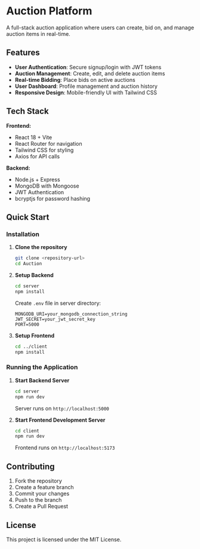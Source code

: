 # Auction Platform

A full-stack auction application where users can create, bid on, and manage auction items in real-time.

## Features

- **User Authentication**: Secure signup/login with JWT tokens
- **Auction Management**: Create, edit, and delete auction items
- **Real-time Bidding**: Place bids on active auctions
- **User Dashboard**: Profile management and auction history
- **Responsive Design**: Mobile-friendly UI with Tailwind CSS

## Tech Stack

**Frontend:**
- React 18 + Vite
- React Router for navigation
- Tailwind CSS for styling
- Axios for API calls

**Backend:**
- Node.js + Express
- MongoDB with Mongoose
- JWT Authentication
- bcryptjs for password hashing

## Quick Start

### Installation

1. **Clone the repository**
   ```bash
   git clone <repository-url>
   cd Auction
   ```

2. **Setup Backend**
   ```bash
   cd server
   npm install
   ```
   
   Create `.env` file in server directory:
   ```env
   MONGODB_URI=your_mongodb_connection_string
   JWT_SECRET=your_jwt_secret_key
   PORT=5000
   ```

3. **Setup Frontend**
   ```bash
   cd ../client
   npm install
   ```

### Running the Application

1. **Start Backend Server**
   ```bash
   cd server
   npm run dev
   ```
   Server runs on `http://localhost:5000`

2. **Start Frontend Development Server**
   ```bash
   cd client
   npm run dev
   ```
   Frontend runs on `http://localhost:5173`

## Contributing

1. Fork the repository
2. Create a feature branch
3. Commit your changes
4. Push to the branch
5. Create a Pull Request

## License

This project is licensed under the MIT License.